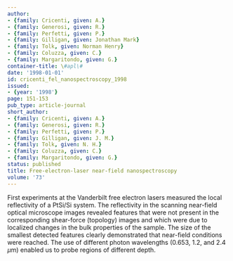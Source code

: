 ```yaml
---
author:
- {family: Cricenti, given: A.}
- {family: Generosi, given: R.}
- {family: Perfetti, given: P.}
- {family: Gilligan, given: Jonathan Mark}
- {family: Tolk, given: Norman Henry}
- {family: Coluzza, given: C.}
- {family: Margaritondo, given: G.}
container-title: \#apl\#
date: '1998-01-01'
id: cricenti_fel_nanospectroscopy_1998
issued:
- {year: '1998'}
page: 151-153
pub_type: article-journal
short_author:
- {family: Cricenti, given: A.}
- {family: Generosi, given: R.}
- {family: Perfetti, given: P.}
- {family: Gilligan, given: J. M.}
- {family: Tolk, given: N. H.}
- {family: Coluzza, given: C.}
- {family: Margaritondo, given: G.}
status: published
title: Free-electron-laser near-field nanospectroscopy
volume: '73'
---
```

First experiments at the Vanderbilt free electron lasers measured the local reflectivity of a PtSi/Si system. The reflectivity in the scanning near-field optical microscope images revealed features that were not present in the corresponding shear-force (topology) images and which were due to localized changes in the bulk properties of the sample. The size of the smallest detected features clearly demonstrated that near-field conditions were reached. The use of different photon wavelengths (0.653, 1.2, and 2.4 $\mu$m) enabled us to probe regions of different depth.
